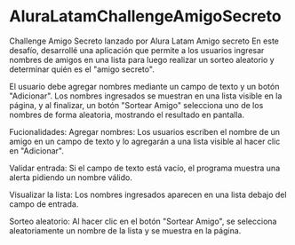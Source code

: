 # AluraLatamChallengeAmigoSecreto
Challenge Amigo Secreto lanzado por Alura Latam
Amigo secreto
En este desafío, desarrollé una aplicación que permite a los usuarios ingresar nombres de amigos en una lista para luego realizar un sorteo aleatorio y determinar quién es el "amigo secreto".

El usuario debe agregar nombres mediante un campo de texto y un botón "Adicionar". Los nombres ingresados se muestran en una lista visible en la página, y al finalizar, un botón "Sortear Amigo" selecciona uno de los nombres de forma aleatoria, mostrando el resultado en pantalla.

Fucionalidades:
Agregar nombres: Los usuarios escriben el nombre de un amigo en un campo de texto y lo agregarán a una lista visible al hacer clic en "Adicionar".

Validar entrada: Si el campo de texto está vacío, el programa muestra una alerta pidiendo un nombre válido.

Visualizar la lista: Los nombres ingresados aparecen en una lista debajo del campo de entrada.

Sorteo aleatorio: Al hacer clic en el botón "Sortear Amigo", se selecciona aleatoriamente un nombre de la lista y se muestra en la página.

